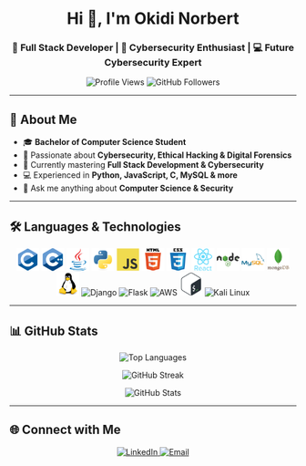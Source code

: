 <h1 align="center">Hi 👋, I'm Okidi Norbert</h1>
<h3 align="center">🚀 Full Stack Developer | 🔐 Cybersecurity Enthusiast | 💻 Future Cybersecurity Expert</h3>

<p align="center">
  <img src="https://komarev.com/ghpvc/?username=okidnorbert&label=Profile%20views&color=0e75b6&style=flat" alt="Profile Views" />
  <img src="https://img.shields.io/github/followers/okidnorbert?label=Followers&style=social" alt="GitHub Followers" />
</p>

---

## 🚀 About Me
- 🎓 **Bachelor of Computer Science Student**  
- 🔐 Passionate about **Cybersecurity, Ethical Hacking & Digital Forensics**  
- 🌱 Currently mastering **Full Stack Development & Cybersecurity**  
- 💻 Experienced in **Python, JavaScript, C, MySQL & more**  
- 💬 Ask me anything about **Computer Science & Security**  

---

## 🛠️ Languages & Technologies
<p align="center">
  <img src="https://raw.githubusercontent.com/devicons/devicon/master/icons/c/c-original.svg" alt="C" width="40" height="40"/>
  <img src="https://raw.githubusercontent.com/devicons/devicon/master/icons/cplusplus/cplusplus-original.svg" alt="C++" width="40" height="40"/>
  <img src="https://raw.githubusercontent.com/devicons/devicon/master/icons/java/java-original.svg" alt="Java" width="40" height="40"/>
  <img src="https://raw.githubusercontent.com/devicons/devicon/master/icons/python/python-original.svg" alt="Python" width="40" height="40"/>
  <img src="https://raw.githubusercontent.com/devicons/devicon/master/icons/javascript/javascript-original.svg" alt="JavaScript" width="40" height="40"/>
  <img src="https://raw.githubusercontent.com/devicons/devicon/master/icons/html5/html5-original-wordmark.svg" alt="HTML" width="40" height="40"/>
  <img src="https://raw.githubusercontent.com/devicons/devicon/master/icons/css3/css3-original-wordmark.svg" alt="CSS" width="40" height="40"/>
  <img src="https://raw.githubusercontent.com/devicons/devicon/master/icons/react/react-original-wordmark.svg" alt="React" width="40" height="40"/>
  <img src="https://raw.githubusercontent.com/devicons/devicon/master/icons/nodejs/nodejs-original-wordmark.svg" alt="Node.js" width="40" height="40"/>
  <img src="https://raw.githubusercontent.com/devicons/devicon/master/icons/mysql/mysql-original-wordmark.svg" alt="MySQL" width="40" height="40"/>
  <img src="https://raw.githubusercontent.com/devicons/devicon/master/icons/mongodb/mongodb-original-wordmark.svg" alt="MongoDB" width="40" height="40"/>
  <img src="https://raw.githubusercontent.com/devicons/devicon/master/icons/linux/linux-original.svg" alt="Linux" width="40" height="40"/>
  <img src="https://cdn.worldvectorlogo.com/logos/django.svg" alt="Django" width="40" height="40"/>
  <img src="https://www.vectorlogo.zone/logos/pocoo_flask/pocoo_flask-icon.svg" alt="Flask" width="40" height="40"/>
  <img src="https://raw.githubusercontent.com/devicons/devicon/master/icons/aws/aws-original.svg" alt="AWS" width="40" height="40"/>
  <img src="https://raw.githubusercontent.com/devicons/devicon/master/icons/bash/bash-original.svg" alt="Bash" width="40" height="40"/>
  <img src="https://upload.wikimedia.org/wikipedia/commons/3/3a/Kali-dragon-icon.svg" alt="Kali Linux" width="40" height="40"/>
</p>

---

## 📊 GitHub Stats
<p align="center">
  <img src="https://github-readme-stats.vercel.app/api/top-langs?username=okidnorbert&show_icons=true&locale=en&layout=compact&theme=radical" alt="Top Languages" />
</p>

<p align="center">
  <img src="https://github-readme-streak-stats.herokuapp.com/?user=okidnorbert&theme=radical" alt="GitHub Streak" />
</p>

<p align="center">
  <img src="https://github-readme-stats.vercel.app/api?username=okidnorbert&show_icons=true&theme=radical" alt="GitHub Stats" />
</p>

---

## 🌐 Connect with Me
<p align="center">
  <a href="https://www.linkedin.com/in/okidi-norbert-881ba3305" target="_blank">
    <img src="https://img.shields.io/badge/LinkedIn-Okidi%20Norbert-blue?style=for-the-badge&logo=linkedin" alt="LinkedIn" />
  </a>
  <a href="mailto:h4006554@gmail.com">
    <img src="https://img.shields.io/badge/Email-h4006554%40gmail.com-red?style=for-the-badge&logo=gmail" alt="Email" />
  </a>
</p>
